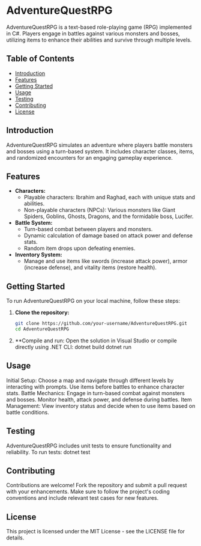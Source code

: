 # AdventureQuestRPG
AdventureQuestRPG is a text-based role-playing game (RPG) implemented in C#. Players engage in battles against various monsters and bosses, utilizing items to enhance their abilities and survive through multiple levels.
## Table of Contents
- [Introduction](#introduction)
- [Features](#features)
- [Getting Started](#getting-started)
- [Usage](#usage)
- [Testing](#testing)
- [Contributing](#contributing)
- [License](#license)
## Introduction
AdventureQuestRPG simulates an adventure where players battle monsters and bosses using a turn-based system. It includes character classes, items, and randomized encounters for an engaging gameplay experience.
## Features
- **Characters:**
  - Playable characters: Ibrahim and Raghad, each with unique stats and abilities.
  - Non-playable characters (NPCs): Various monsters like Giant Spiders, Goblins, Ghosts, Dragons, and the formidable boss, Lucifer.
- **Battle System:**
  - Turn-based combat between players and monsters.
  - Dynamic calculation of damage based on attack power and defense stats.
  - Random item drops upon defeating enemies.
- **Inventory System:**
  - Manage and use items like swords (increase attack power), armor (increase defense), and vitality items (restore health).
## Getting Started
To run AdventureQuestRPG on your local machine, follow these steps:
1. **Clone the repository:**
   ```bash
   git clone https://github.com/your-username/AdventureQuestRPG.git
   cd AdventureQuestRPG
2. **Compile and run:
Open the solution in Visual Studio or compile directly using .NET CLI:
dotnet build
dotnet run
## Usage
Initial Setup:
Choose a map and navigate through different levels by interacting with prompts.
Use items before battles to enhance character stats.
Battle Mechanics:
Engage in turn-based combat against monsters and bosses.
Monitor health, attack power, and defense during battles.
Item Management:
View inventory status and decide when to use items based on battle conditions.
## Testing
AdventureQuestRPG includes unit tests to ensure functionality and reliability. To run tests:
dotnet test
## Contributing
Contributions are welcome! Fork the repository and submit a pull request with your enhancements. Make sure to follow the project's coding conventions and include relevant test cases for new features.
## License
This project is licensed under the MIT License - see the LICENSE file for details.
